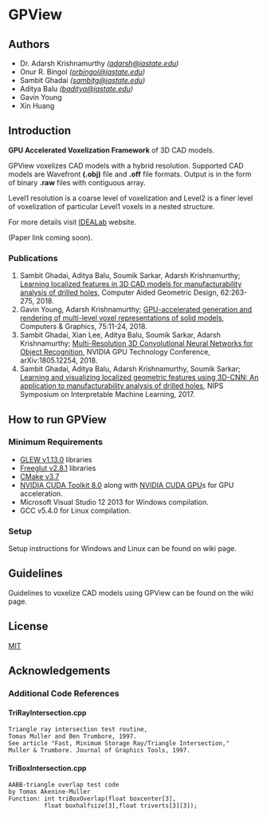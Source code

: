 # GPView

## Authors

* Dr. Adarsh Krishnamurthy *(adarsh@iastate.edu)*
* Onur R. Bingol *(orbingol@iastate.edu)*
* Sambit Ghadai *(sambitg@iastate.edu)*
* Aditya Balu *(baditya@iastate.edu)*
* Gavin Young
* Xin Huang

## Introduction

**GPU Accelerated Voxelization Framework** of 3D CAD models.

GPView voxelizes CAD models with a hybrid resolution. Supported CAD models are Wavefront **(.obj)** file and **.off** file formats. Output is in the form of binary **.raw** files with contiguous array.

Level1 resolution is a coarse level of voxelization and Level2 is a finer level of voxelization of particular Level1 voxels in a nested structure.

For more details visit [IDEALab](http://web.me.iastate.edu/idealab/index.html) website.

(Paper link coming soon).

### Publications

1. Sambit Ghadai, Aditya Balu, Soumik Sarkar, Adarsh Krishnamurthy; [Learning localized features in 3D CAD models for manufacturability analysis of drilled holes](https://www.sciencedirect.com/science/article/pii/S0167839618300384), Computer Aided Geometric Design, 62:263-275, 2018.
2. Gavin Young, Adarsh Krishnamurthy; [GPU-accelerated generation and rendering of multi-level voxel representations of solid models](https://www.sciencedirect.com/science/article/pii/S009784931830102X), Computers & Graphics, 75:11-24, 2018.
3. Sambit Ghadai, Xian Lee, Aditya Balu, Soumik Sarkar, Adarsh Krishnamurthy; [Multi-Resolution 3D Convolutional Neural Networks for Object Recognition](https://arxiv.org/abs/1805.12254), NVIDIA GPU Technology Conference, arXiv:1805.12254, 2018.
4. Sambit Ghadai, Aditya Balu, Adarsh Krishnamurthy, Soumik Sarkar; [Learning and visualizing localized geometric features using 3D-CNN: An application to manufacturability analysis of drilled holes](https://arxiv.org/abs/1711.04851), NIPS Symposium on Interpretable Machine Learning, 2017.

## How to run GPView

### Minimum Requirements

* [GLEW v1.13.0](http://glew.sourceforge.net/) libraries
* [Freeglut v2.8.1](https://www.transmissionzero.co.uk/software/freeglut-devel/) libraries
* [CMake v3.7](https://cmake.org/download/)
* [NVIDIA CUDA Toolkit 8.0](https://developer.nvidia.com/cuda-toolkit) along with [NVIDIA CUDA GPU](https://developer.nvidia.com/cuda-gpus)s for GPU acceleration.
* Microsoft Visual Studio 12 2013 for Windows compilation.
* GCC v5.4.0 for Linux compilation.

### Setup

Setup instructions for Windows and Linux can be found on wiki page.

## Guidelines

Guidelines to voxelize CAD models using GPView can be found on the wiki page.

## License

[MIT](LICENSE)

## Acknowledgements

### Additional Code References

#### TriRayIntersection.cpp

```
Triangle ray intersection test routine,
Tomas Muller and Ben Trumbore, 1997.
See article "Fast, Minimum Storage Ray/Triangle Intersection,"
Muller & Trumbore. Journal of Graphics Tools, 1997.
```

#### TriBoxIntersection.cpp

```
AABB-triangle overlap test code                     
by Tomas Akenine-Muller                             
Function: int triBoxOverlap(float boxcenter[3],     
          float boxhalfsize[3],float triverts[3][3]);
```
